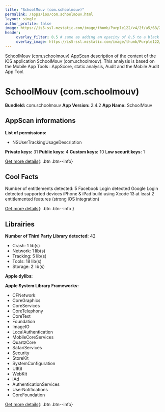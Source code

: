 ```yaml
---
title: "SchoolMouv (com.schoolmouv)"
permalink: /apps/ios/com.schoolmouv.html
layout: single
author_profile: false
image: https://is5-ssl.mzstatic.com/image/thumb/Purple122/v4/2f/a5/68/2fa5681b-537a-b5bc-5ba2-6981efc19c8e/AppIcon-prod-0-0-1x_U007emarketing-0-0-0-10-0-0-sRGB-0-0-0-GLES2_U002c0-512MB-85-220-0-0.png/512x512bb.jpg
header: 
     overlay_filter: 0.5 # same as adding an opacity of 0.5 to a black background
     overlay_image: https://is5-ssl.mzstatic.com/image/thumb/Purple122/v4/2f/a5/68/2fa5681b-537a-b5bc-5ba2-6981efc19c8e/AppIcon-prod-0-0-1x_U007emarketing-0-0-0-10-0-0-sRGB-0-0-0-GLES2_U002c0-512MB-85-220-0-0.png/512x512bb.jpg
---
```

SchoolMouv (com.schoolmouv) AppScan description of the content of the iOS application SchoolMouv (com.schoolmouv). This analysis is based on the Mobile App Tools : AppScore, static analysis, Audit and the Mobile Audit App Tool.

# SchoolMouv (com.schoolmouv)

**BundleId:** com.schoolmouv
**App Version:** 2.4.2
**App Name:** SchoolMouv


## AppScan informations 

**List of permissions:** 
- NSUserTrackingUsageDescription
  
  
**Private keys:** 31
**Public keys:** 4
**Custom keys:** 10
**Low securit keys:** 1
  
[Get more details](/pricing.html){: .btn .btn--info}

## Cool Facts

Number of entitlements detected: 5
Facebook Login detected
Google Login detected
supported devices iPhone & iPad
build using Xcode 13
at least 2 entitlemented features (strong iOS integration)
  
[Get more details](/pricing.html){: .btn .btn--info }

## Librairies 
**Number of Third Party Library detected:** 42
- Crash: 1 lib(s)
- Network: 1 lib(s)
- Tracking: 5 lib(s)
- Tools: 18 lib(s)
- Storage: 2 lib(s)


**Apple dylibs:**


**Apple System Library Frameworks:**
- CFNetwork
- CoreGraphics
- CoreServices
- CoreTelephony
- CoreText
- Foundation
- ImageIO
- LocalAuthentication
- MobileCoreServices
- QuartzCore
- SafariServices
- Security
- StoreKit
- SystemConfiguration
- UIKit
- WebKit
- iAd
- AuthenticationServices
- UserNotifications
- CoreFoundation


  
[Get more details](/pricing.html){: .btn .btn--info}

